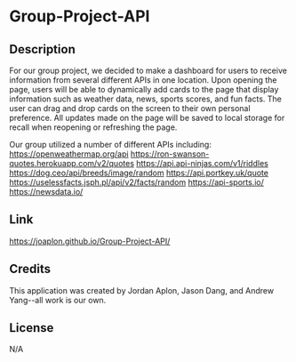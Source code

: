 # Group-Project-API

## Description

For our group project, we decided to make a dashboard for users to receive information from several different APIs in one location. Upon opening the page, users will be able to dynamically add cards to the page that display information such as weather data, news, sports scores, and fun facts. The user can drag and drop cards on the screen to their own personal preference. All updates made on the page will be saved to local storage for recall when reopening or refreshing the page.

Our group utilized a number of different APIs including:
https://openweathermap.org/api
https://ron-swanson-quotes.herokuapp.com/v2/quotes
https://api.api-ninjas.com/v1/riddles
https://dog.ceo/api/breeds/image/random
https://api.portkey.uk/quote
https://uselessfacts.jsph.pl/api/v2/facts/random
https://api-sports.io/
https://newsdata.io/

## Link

https://joaplon.github.io/Group-Project-API/

## Credits

This application was created by Jordan Aplon, Jason Dang, and Andrew Yang--all work is our own.

## License

N/A